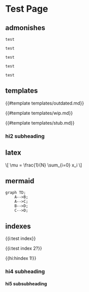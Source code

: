 # Test Page

<!-- toc -->

## admonishes

```admonish info
test
```

```admonish warning
test
```

```admonish
test
```

```admonish example
test
```

```admonish danger
test
```

## templates

{{#template templates/outdated.md}}

{{#template templates/wip.md}}

{{#template templates/stub.md}}

### hi2 subheading

## latex

\\[ \mu = \frac{1}{N} \sum_{i=0} x_i \\]

## mermaid

```mermaid
graph TD;
    A-->B;
    A-->C;
    B-->D;
    C-->D;
```

## indexes

{{i:test index}}

{{i:test index 2?}}

{{hi:hindex 1!}}

### hi4 subheading

#### hi5 subsubheading